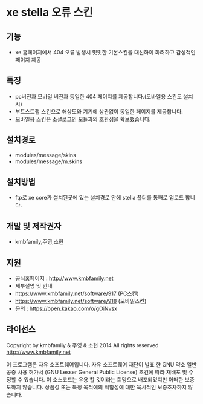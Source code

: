 xe stella 오류 스킨
===============
## 기능 ##
 * xe 홈페이지에서 404 오류 발생시 밋밋한 기본스킨을 대신하여 화려하고 감성적인 페이지 제공
## 특징 ##
 * pc버전과 모바일 버전과 동일한 404 페이지를 제공합니다.(모바일용 스킨도 설치시)
 * 부트스트랩 스킨으로 해상도와 기기에 상관없이 동일한 페이지를 제공합니다.
 * 모바일용 스킨은 소셜로그인 모듈과의 호환성을 확보했습니다.
## 설치경로 ##
- modules/message/skins
- modules/message/m.skins
## 설치방법 ##
- ftp로 xe core가 설치된곳에 있는 설치경로 안에 stella 폴더를 통째로 업로드 합니다.
## 개발 및 저작권자 ##
- kmbfamily,주영,소현
## 지원 ##
 - 공식홈페이지 : http://www.kmbfamily.net
 - 세부설명 및 안내
 -   https://www.kmbfamily.net/software/917 (PC스킨)
 -   https://www.kmbfamily.net/software/918 (모바일스킨)
 - 문의 : https://open.kakao.com/o/gOiNvsx
## 라이선스 ##
Copyright by kmbfamily & 주영 & 소현 2014 All rights reserved http://www.kmbfamily.net

이 프로그램은 자유 소프트웨어입니다. 자유 소프트웨어 재단이 발표 한 GNU 약소 일반 공중 사용 허가서 (GNU Lesser General Public License) 조건에 따라 재배포 및 수정할 수 있습니다. 이 소스코드는 유용 할 것이라는 희망으로 배포되었지만 어떠한 보증도하지 않습니다. 상품성 또는 특정 목적에의 적합성에 대한 묵시적인 보증조차하지 않습니다.
